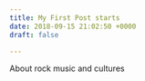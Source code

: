 ```yaml
---
title: My First Post starts
date: 2018-09-15 21:02:50 +0000
draft: false

---
```

About rock music and cultures
